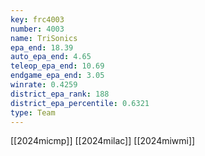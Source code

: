 ```yaml
---
key: frc4003
number: 4003
name: TriSonics
epa_end: 18.39
auto_epa_end: 4.65
teleop_epa_end: 10.69
endgame_epa_end: 3.05
winrate: 0.4259
district_epa_rank: 188
district_epa_percentile: 0.6321
type: Team
---
```

[[2024micmp]]
[[2024milac]]
[[2024miwmi]]
